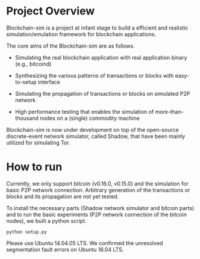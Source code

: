 # Project Overview
Blockchain-sim is a project at infant stage to build a efficient and realistic simulation/emulation framework for blockchain applications.

The core aims of the Blockchain-sim are as follows.

* Simulating the real blockchain application with real application binary (e.g., bitcoind)

* Synthesizing the various patterns of transactions or blocks with easy-to-setup interface

* Simulating the propagation of transactions or blocks on simulated P2P network

* High performance testing that enables the simulation of more-than-thousand nodes on a (single) commodity machine

Blockchain-sim is now under development on top of the open-source discrete-event network simulator, called Shadow, that have been mainly utilized for simulating Tor. 

# How to run

Currently, we only support bitcoin (v0.16.0, v0.15.0) and the simulation for basic P2P network connection. Arbitrary generation of the transactions or blocks and its propagation are not yet tested.

To install the necessary parts (Shadow network simulator and bitcoin parts) and to run the basic experiments (P2P network connection of the bitcoin nodes), we built a python script.

```
python setup.py
```

Please use Ubuntu 14.04.05 LTS. We confirmed the unresolved segmentation fault errors on Ubuntu 16.04 LTS.
